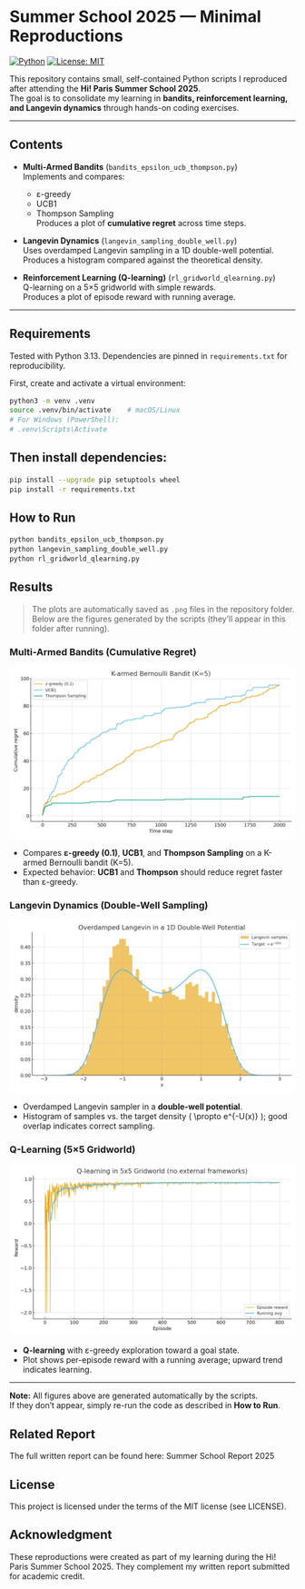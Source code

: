 # Summer School 2025 — Minimal Reproductions

[![Python](https://img.shields.io/badge/Python-3.13-blue)](https://www.python.org/downloads/release/python-3130/)
[![License: MIT](https://img.shields.io/badge/License-MIT-green.svg)](LICENSE)

This repository contains small, self-contained Python scripts I reproduced after attending the **Hi! Paris Summer School 2025**.  
The goal is to consolidate my learning in **bandits, reinforcement learning, and Langevin dynamics** through hands-on coding exercises.

---

## Contents
- **Multi-Armed Bandits** (`bandits_epsilon_ucb_thompson.py`)  
  Implements and compares:
  - ε-greedy
  - UCB1
  - Thompson Sampling  
  Produces a plot of **cumulative regret** across time steps.

- **Langevin Dynamics** (`langevin_sampling_double_well.py`)  
  Uses overdamped Langevin sampling in a 1D double-well potential.  
  Produces a histogram compared against the theoretical density.

- **Reinforcement Learning (Q-learning)** (`rl_gridworld_qlearning.py`)  
  Q-learning on a 5×5 gridworld with simple rewards.  
  Produces a plot of episode reward with running average.

---

## Requirements  
Tested with Python 3.13. Dependencies are pinned in `requirements.txt` for reproducibility.

First, create and activate a virtual environment:

```bash
python3 -m venv .venv
source .venv/bin/activate    # macOS/Linux
# For Windows (PowerShell):
# .venv\Scripts\Activate
```

## Then install dependencies:

```bash
pip install --upgrade pip setuptools wheel
pip install -r requirements.txt
```

## How to Run
```bash
python bandits_epsilon_ucb_thompson.py
python langevin_sampling_double_well.py
python rl_gridworld_qlearning.py
```
## Results
> The plots are automatically saved as `.png` files in the repository folder.
Below are the figures generated by the scripts (they’ll appear in this folder after running).

### Multi-Armed Bandits (Cumulative Regret)
![Bandit result](bandit_cumulative_regret.png)

- Compares **ε-greedy (0.1)**, **UCB1**, and **Thompson Sampling** on a K-armed Bernoulli bandit (K=5).
- Expected behavior: **UCB1** and **Thompson** should reduce regret faster than ε-greedy.

### Langevin Dynamics (Double-Well Sampling)
![Langevin result](langevin_double_well.png)

- Overdamped Langevin sampler in a **double-well potential**.
- Histogram of samples vs. the target density \( \propto e^{-U(x)} \); good overlap indicates correct sampling.

### Q-Learning (5×5 Gridworld)
![Q-learning result](gridworld_qlearning_rewards.png)

- **Q-learning** with ε-greedy exploration toward a goal state.
- Plot shows per-episode reward with a running average; upward trend indicates learning.

---

**Note:** All figures above are generated automatically by the scripts.  
If they don’t appear, simply re-run the code as described in **How to Run**. 

## Related Report
The full written report can be found here: Summer School Report 2025

## License
This project is licensed under the terms of the MIT license (see LICENSE).

## Acknowledgment
These reproductions were created as part of my learning during the Hi! Paris Summer School 2025.
They complement my written report submitted for academic credit.
